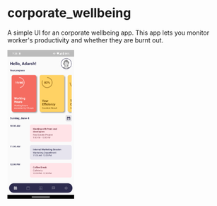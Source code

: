 # corporate_wellbeing

A simple UI for an corporate wellbeing app.
This app lets you monitor worker's productivity and whether they are burnt out.


<img src="Screenshot.png" width="30%"/>